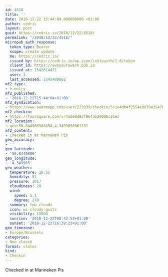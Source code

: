 ```yaml
---
id: 4518
title: ''
date: 2018-12-22 15:44:04.000000000 +01:00
author: cedric
layout: post
guid: https://cedric.io/2018/12/22/4518/
permalink: "/2018/12/22/4518/"
micropub_auth_response:
  token_type: Bearer
  scope: create update
  me: https://cedric.io/
  issued_by: https://cedric.io/wp-json/indieauth/1.0/token
  client_id: https://ownyourswarm.p3k.io
  issued_at: 1542614471
  user: 1
  last_accessed: 1545489862
mf2_type:
- h-entry
mf2_published:
- '2018-12-22T15:44:04+01:00'
mf2_syndication:
- https://www.swarmapp.com/user/223939/checkin/5c1e4db4f2554e003943547b
mf2_checkin:
- https://foursquare.com/v/4ade0d83f964a520006c21e3
mf2_location:
- geo:50.844988588454,4.3499650061131
mf2_content:
- Checked in at Manneken Pis
geo_accuracy:
- ''
geo_latitude:
- '50.8449886'
geo_longitude:
- '4.349965'
geo_weather:
  temperature: 10.51
  humidity: 81
  pressure: 1017
  cloudiness: 20
  wind:
    speed: 5.1
    degree: 270
  summary: few clouds
  icon: wi-cloudy-gusts
  visibility: 10000
  sunrise: '2018-12-22T08:42:53+01:00'
  sunset: '2018-12-22T16:39:23+01:00'
geo_timezone:
- Europe/Brussels
categories:
- Non classé
format: status
kind:
- Checkin
---
```

Checked in at Manneken Pis